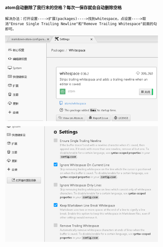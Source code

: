 

#### atom自动删除了我行末的空格？每次一保存就会自动删除空格  
```
解决办法：打开设置---->扩展(packages)---->找到whitespace，点设置---->取消"Ensrue Single Trailing Newline"和"Remove Trailing Whitespace"前面的勾即可。
```
![201706091402](..\images\2017\201706091402.png) 

![201706091405](..\images\2017\201706091405.png) 

